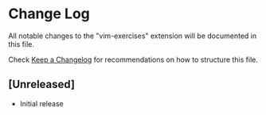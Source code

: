 # Change Log

All notable changes to the "vim-exercises" extension will be documented in this file.

Check [Keep a Changelog](http://keepachangelog.com/) for recommendations on how to structure this file.

## [Unreleased]

- Initial release